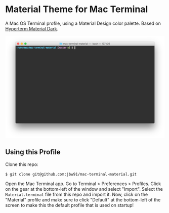 # Material Theme for Mac Terminal

A Mac OS Terminal profile, using a Material Design color palette. Based on [Hyperterm Material Dark](https://github.com/jbw91/hyperterm-material-dark).

![Mac Terminal Material](https://raw.githubusercontent.com/jbw91/mac-terminal-material/master/screenshot.png)

## Using this Profile

Clone this repo:

```shell
$ git clone git@github.com:jbw91/mac-terminal-material.git
```

Open the Mac Terminal app. Go to Terminal > Preferences > Profiles. Click on the gear at the bottom-left of the window and select "Import". Select the `Material.terminal` file from this repo and import it. Now, click on the "Material" profile and make sure to click "Default" at the bottom-left of the screen to make this the default profile that is used on startup!
